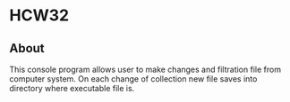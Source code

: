 # HCW32

## About

This console program allows user to make changes and filtration file from computer system. On each change of collection new file saves into directory where executable file is.
